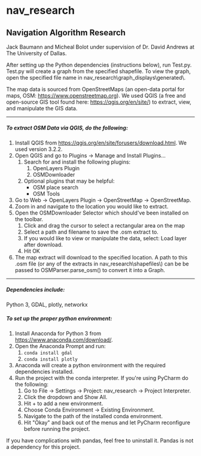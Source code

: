 # nav_research
## Navigation Algorithm Research
Jack Baumann and Micheal Bolot under supervision of Dr. David Andrews at The University of Dallas.

After setting up the Python dependencies (instructions below), run Test.py.  Test.py will create 
a graph from the specified shapefile.  To view the graph, open the specified file name in nav_research\graph_displays\generated\\.

The map data is sourced from OpenStreetMaps (an open-data portal for maps, OSM: <https://www.openstreetmap.org>).  We used QGIS (a free and open-source GIS tool found here: <https://qgis.org/en/site/>) to extract, view, and manipulate the GIS data.

---
##### To extract OSM Data via QGIS, do the following:
1) Install QGIS from <https://qgis.org/en/site/forusers/download.html>.  We used version 3.2.2.
2) Open QGIS and go to Plugins -> Manage and Install Plugins...
    1) Search for and install the following plugins:
        1) OpenLayers Plugin
        2) OSMDownloader
    2) Optional plugins that may be helpful:
        - OSM place search
        - OSM Tools
3) Go to Web -> OpenLayers Plugin -> OpenStreetMap -> OpenStreetMap.
4) Zoom in and navigate to the location you would like to extract.
5) Open the OSMDownloader Selector which should've been installed on the toolbar.
    1) Click and drag the cursor to select a rectangular area on the map
    2) Select a path and filename to save the .osm extract to.
    3) If you would like to view or manipulate the data, select: Load layer after download.
    4) Hit OK
6) The map extract will download to the specified location.  A path to this .osm file (or any of the extracts in nav_research\shapefiles\\) can be be passed to OSMParser.parse_osm() to convert it into a Graph.
---
##### Dependencies include:
Python 3,
GDAL,
plotly,
networkx
##### To set up the proper python environment:
1) Install Anaconda for Python 3 from <https://www.anaconda.com/download/>.
2) Open the Anaconda Prompt and run:
    1) `conda install gdal`
    2) `conda install plotly`
3) Anaconda will create a python environment with the required dependencies installed.
4) Run the project with the conda interpreter.  If you're using PyCharm do the following:
    1) Go to File -> Settings -> Project: nav_research -> Project Interpreter.
    2) Click the dropdown and Show All.
    3) Hit + to add a new environment.
    4) Choose Conda Environment -> Existing Environment.
    5) Navigate to the path of the installed conda environment.
    6) Hit "Okay" and back out of the menus and let PyCharm reconfigure before running the project.

If you have complications with pandas, feel free to uninstall it.  Pandas is not a dependency for this project.


